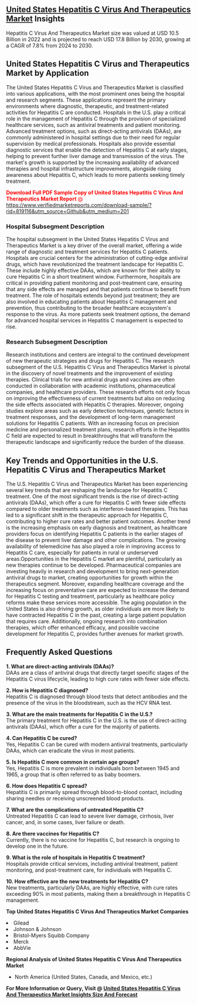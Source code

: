 <h2><a href="https://www.verifiedmarketreports.com/download-sample/?rid=819116&amp;utm_source=Github&amp;utm_medium=201" target="_blank">United States Hepatitis C Virus And Therapeutics Market</a> Insights</h2><p>Hepatitis C Virus And Therapeutics Market size was valued at USD 10.5 Billion in 2022 and is projected to reach USD 17.8 Billion by 2030, growing at a CAGR of 7.8% from 2024 to 2030.</p><p><h2>United States Hepatitis C Virus and Therapeutics Market by Application</h2><p>The United States Hepatitis C Virus and Therapeutics Market is classified into various applications, with the most prominent ones being the hospital and research segments. These applications represent the primary environments where diagnostic, therapeutic, and treatment-related activities for Hepatitis C are conducted. Hospitals in the U.S. play a critical role in the management of Hepatitis C through the provision of specialized healthcare services, such as antiviral treatments and patient monitoring. Advanced treatment options, such as direct-acting antivirals (DAAs), are commonly administered in hospital settings due to their need for regular supervision by medical professionals. Hospitals also provide essential diagnostic services that enable the detection of Hepatitis C at early stages, helping to prevent further liver damage and transmission of the virus. The market's growth is supported by the increasing availability of advanced therapies and hospital infrastructure improvements, alongside rising awareness about Hepatitis C, which leads to more patients seeking timely treatment. <p><span class=""><span style="color: #ff0000;"><strong>Download Full PDF Sample Copy of United States Hepatitis C Virus And Therapeutics Market Report</strong> @ </span><a href="https://www.verifiedmarketreports.com/download-sample/?rid=819116&amp;utm_source=Github&amp;utm_medium=201" target="_blank">https://www.verifiedmarketreports.com/download-sample/?rid=819116&amp;utm_source=Github&amp;utm_medium=201</a></span></p></p><h3>Hospital Subsegment Description</h3><p>The hospital subsegment in the United States Hepatitis C Virus and Therapeutics Market is a key driver of the overall market, offering a wide range of diagnostic and treatment services for Hepatitis C patients. Hospitals are crucial centers for the administration of cutting-edge antiviral drugs, which have revolutionized the treatment landscape for Hepatitis C. These include highly effective DAAs, which are known for their ability to cure Hepatitis C in a short treatment window. Furthermore, hospitals are critical in providing patient monitoring and post-treatment care, ensuring that any side effects are managed and that patients continue to benefit from treatment. The role of hospitals extends beyond just treatment; they are also involved in educating patients about Hepatitis C management and prevention, thus contributing to the broader healthcare ecosystem's response to the virus. As more patients seek treatment options, the demand for advanced hospital services in Hepatitis C management is expected to rise.<h3>Research Subsegment Description</h3><p>Research institutions and centers are integral to the continued development of new therapeutic strategies and drugs for Hepatitis C. The research subsegment of the U.S. Hepatitis C Virus and Therapeutics Market is pivotal in the discovery of novel treatments and the improvement of existing therapies. Clinical trials for new antiviral drugs and vaccines are often conducted in collaboration with academic institutions, pharmaceutical companies, and healthcare providers. These research efforts not only focus on improving the effectiveness of current treatments but also on reducing the side effects associated with Hepatitis C therapies. Moreover, ongoing studies explore areas such as early detection techniques, genetic factors in treatment responses, and the development of long-term management solutions for Hepatitis C patients. With an increasing focus on precision medicine and personalized treatment plans, research efforts in the Hepatitis C field are expected to result in breakthroughs that will transform the therapeutic landscape and significantly reduce the burden of the disease.<h2>Key Trends and Opportunities in the U.S. Hepatitis C Virus and Therapeutics Market</h2><p>The U.S. Hepatitis C Virus and Therapeutics Market has been experiencing several key trends that are reshaping the landscape for Hepatitis C treatment. One of the most significant trends is the rise of direct-acting antivirals (DAAs), which offer a cure for Hepatitis C with fewer side effects compared to older treatments such as interferon-based therapies. This has led to a significant shift in the therapeutic approach for Hepatitis C, contributing to higher cure rates and better patient outcomes. Another trend is the increasing emphasis on early diagnosis and treatment, as healthcare providers focus on identifying Hepatitis C patients in the earlier stages of the disease to prevent liver damage and other complications. The growing availability of telemedicine has also played a role in improving access to Hepatitis C care, especially for patients in rural or underserved areas.Opportunities in the Hepatitis C market are plentiful, particularly as new therapies continue to be developed. Pharmaceutical companies are investing heavily in research and development to bring next-generation antiviral drugs to market, creating opportunities for growth within the therapeutics segment. Moreover, expanding healthcare coverage and the increasing focus on preventative care are expected to increase the demand for Hepatitis C testing and treatment, particularly as healthcare policy reforms make these services more accessible. The aging population in the United States is also driving growth, as older individuals are more likely to have contracted Hepatitis C in the past, creating a large patient population that requires care. Additionally, ongoing research into combination therapies, which offer enhanced efficacy, and possible vaccine development for Hepatitis C, provides further avenues for market growth.<h2>Frequently Asked Questions</h2><p><strong>1. What are direct-acting antivirals (DAAs)?</strong><br>DAAs are a class of antiviral drugs that directly target specific stages of the Hepatitis C virus lifecycle, leading to high cure rates with fewer side effects.</p><p><strong>2. How is Hepatitis C diagnosed? </strong><br>Hepatitis C is diagnosed through blood tests that detect antibodies and the presence of the virus in the bloodstream, such as the HCV RNA test.</p><p><strong>3. What are the main treatments for Hepatitis C in the U.S.?</strong><br>The primary treatment for Hepatitis C in the U.S. is the use of direct-acting antivirals (DAAs), which offer a cure for the majority of patients.</p><p><strong>4. Can Hepatitis C be cured?</strong><br>Yes, Hepatitis C can be cured with modern antiviral treatments, particularly DAAs, which can eradicate the virus in most patients.</p><p><strong>5. Is Hepatitis C more common in certain age groups?</strong><br>Yes, Hepatitis C is more prevalent in individuals born between 1945 and 1965, a group that is often referred to as baby boomers.</p><p><strong>6. How does Hepatitis C spread?</strong><br>Hepatitis C is primarily spread through blood-to-blood contact, including sharing needles or receiving unscreened blood products.</p><p><strong>7. What are the complications of untreated Hepatitis C?</strong><br>Untreated Hepatitis C can lead to severe liver damage, cirrhosis, liver cancer, and, in some cases, liver failure or death.</p><p><strong>8. Are there vaccines for Hepatitis C?</strong><br>Currently, there is no vaccine for Hepatitis C, but research is ongoing to develop one in the future.</p><p><strong>9. What is the role of hospitals in Hepatitis C treatment?</strong><br>Hospitals provide critical services, including antiviral treatment, patient monitoring, and post-treatment care, for individuals with Hepatitis C.</p><p><strong>10. How effective are the new treatments for Hepatitis C?</strong><br>New treatments, particularly DAAs, are highly effective, with cure rates exceeding 90% in most patients, making them a breakthrough in Hepatitis C management.</p></p><p><strong>Top United States Hepatitis C Virus And Therapeutics Market Companies</strong></p><div data-test-id=""><p><li>Gilead</li><li> Johnson & Johnson</li><li> Bristol-Myers Squibb Company</li><li> Merck</li><li> AbbVie</li></p><div><strong>Regional Analysis of&nbsp;United States Hepatitis C Virus And Therapeutics Market</strong></div><ul><li dir="ltr"><p dir="ltr">North America&nbsp;(United States, Canada, and Mexico, etc.)</p></li></ul><p><strong>For More Information or Query, Visit @&nbsp;</strong><strong><a href="https://www.verifiedmarketreports.com/product/hepatitis-c-virus-and-therapeutics-market/?utm_source=Github&amp;utm_medium=201" target="_blank">United States Hepatitis C Virus And Therapeutics Market Insights Size And Forecast</a></strong></p></div>
